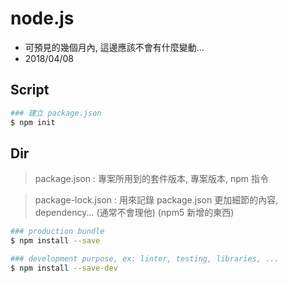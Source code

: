 # node.js
- 可預見的幾個月內, 這邊應該不會有什麼變動...
- 2018/04/08

## Script

```sh
### 建立 package.json
$ npm init
```

## Dir


> package.json : 專案所用到的套件版本, 專案版本, npm 指令

> package-lock.json : 用來記錄 package.json 更加細節的內容, dependency... (通常不會理他) (npm5 新增的東西)


```sh
### production bundle
$ npm install --save

### development purpose, ex: linter, testing, libraries, ...
$ npm install --save-dev
```

